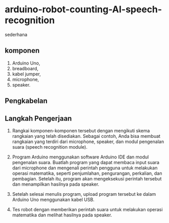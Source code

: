# arduino-robot-counting-AI-speech-recognition
sederhana
## komponen 
1. Arduino Uno, 
2. breadboard, 
3. kabel jumper, 
4. microphone, 
5. speaker.

## Pengkabelan
## Langkah Pengerjaan
1. Rangkai komponen-komponen tersebut dengan mengikuti skema rangkaian yang telah disediakan. Sebagai contoh, Anda bisa membuat rangkaian yang terdiri dari microphone, speaker, dan modul pengenalan suara (speech recognition module).

2. Program Arduino menggunakan software Arduino IDE dan modul pengenalan suara. Buatlah program yang dapat membaca input suara dari microphone dan mengenali perintah pengguna untuk melakukan operasi matematika, seperti penjumlahan, pengurangan, perkalian, dan pembagian. Setelah itu, program akan mengeksekusi perintah tersebut dan menampilkan hasilnya pada speaker.

3. Setelah selesai menulis program, upload program tersebut ke dalam Arduino Uno menggunakan kabel USB.

4. Tes robot dengan memberikan perintah suara untuk melakukan operasi matematika dan melihat hasilnya pada speaker.
